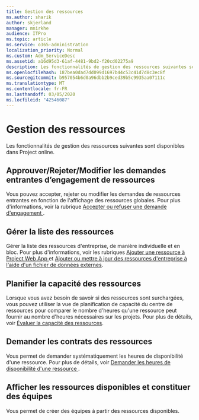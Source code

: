 ```yaml
---
title: Gestion des ressources
ms.author: sharik
author: skjerland
manager: mnirkhe
audience: ITPro
ms.topic: article
ms.service: o365-administration
localization_priority: Normal
ms.custom: Adm_ServiceDesc
ms.assetid: a16d95d3-61af-4481-9bd2-f20cd02275a9
description: Les fonctionnalités de gestion des ressources suivantes sont disponibles dans Project online.
ms.openlocfilehash: 187bea0dad7dd099d1697b44c53c41d7d8c3ec8f
ms.sourcegitcommit: b957054b6d0a96dbb2b9ced39b5c9935aa07111c
ms.translationtype: MT
ms.contentlocale: fr-FR
ms.lasthandoff: 03/05/2020
ms.locfileid: "42546087"
---
```

# <a name="resource-management"></a>Gestion des ressources

Les fonctionnalités de gestion des ressources suivantes sont disponibles dans Project online.
  
## <a name="approverejectmodify-incoming-resource-engagement-requests"></a>Approuver/Rejeter/Modifier les demandes entrantes d’engagement de ressources

Vous pouvez accepter, rejeter ou modifier les demandes de ressources entrantes en fonction de l'affichage des ressources globales. Pour plus d'informations, voir la rubrique [Accepter ou refuser une demande d'engagement ](https://go.microsoft.com/fwlink/?LinkID=823659&amp;clcid=0x409).
  
## <a name="manage-resource-pool"></a>Gérer la liste des ressources

Gérer la liste des ressources d'entreprise, de manière individuelle et en bloc. Pour plus d'informations, voir les rubriques [Ajouter une ressource à Project Web App ](https://go.microsoft.com/fwlink/?LinkID=823660&amp;clcid=0x409) et [Ajouter ou mettre à jour des ressources d'entreprise à l'aide d'un fichier de données externes](https://go.microsoft.com/fwlink/?LinkID=823661&amp;clcid=0x409).
  
## <a name="plan-resource-capacity"></a>Planifier la capacité des ressources

Lorsque vous avez besoin de savoir si des ressources sont surchargées, vous pouvez utiliser la vue de planification de capacité du centre de ressources pour comparer le nombre d'heures qu'une ressource peut fournir au nombre d'heures nécessaires sur les projets. Pour plus de détails, voir [Évaluer la capacité des ressources](https://go.microsoft.com/fwlink/?LinkID=823662&amp;clcid=0x409).
  
## <a name="request-resource-agreements"></a>Demander les contrats des ressources

Vous permet de demander systématiquement les heures de disponibilité d'une ressource. Pour plus de détails, voir [Demander les heures de disponibilité d'une ressource ](https://go.microsoft.com/fwlink/?LinkID=823663&amp;clcid=0x409).
  
## <a name="view-available-resources-and-build-teams"></a>Afficher les ressources disponibles et constituer des équipes

Vous permet de créer des équipes à partir des ressources disponibles.
  